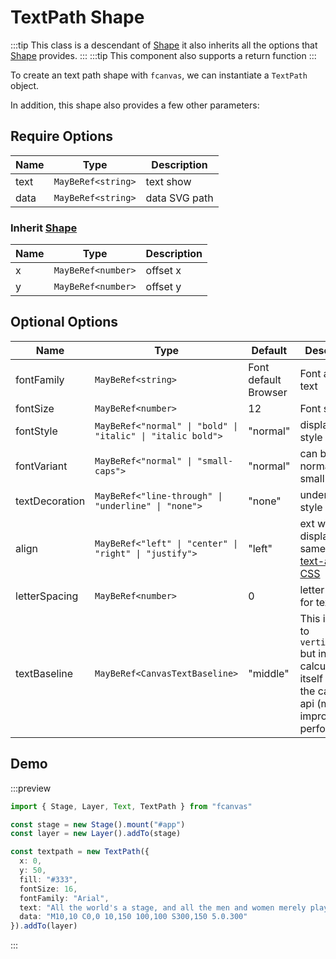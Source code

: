 # TextPath Shape

:::tip
This class is a descendant of [Shape](/guide/essentials/Shape) it also inherits all the options that [Shape](/guide/essentials/Shape) provides.
:::
:::tip
This component also supports a return function
:::

To create an text path shape with `fcanvas`, we can instantiate a `TextPath` object.

In addition, this shape also provides a few other parameters:

## Require Options

| Name | Type               | Description   |
| ---- | ------------------ | ------------- |
| text | `MayBeRef<string>` | text show     |
| data | `MayBeRef<string>` | data SVG path |

### Inherit [Shape](/guide/essentials/Shape)

| Name | Type               | Description |
| ---- | ------------------ | ----------- |
| x    | `MayBeRef<number>` | offset x    |
| y    | `MayBeRef<number>` | offset y    |

## Optional Options

| Name           | Type                                                        | Default              | Description                                                                                                              |
| -------------- | ----------------------------------------------------------- | -------------------- | ------------------------------------------------------------------------------------------------------------------------ |
| fontFamily     | `MayBeRef<string>`                                          | Font default Browser | Font apply to text                                                                                                       |
| fontSize       | `MayBeRef<number>`                                          | 12                   | Font size                                                                                                                |
| fontStyle      | `MayBeRef<"normal" \| "bold" \| "italic" \| "italic bold">` | "normal"             | display font style                                                                                                       |
| fontVariant    | `MayBeRef<"normal" \| "small-caps">`                        | "normal"             | can be normal or small-caps                                                                                              |
| textDecoration | `MayBeRef<"line-through" \| "underline" \| "none">`         | "none"               | underline style                                                                                                          |
| align          | `MayBeRef<"left" \| "center" \| "right" \| "justify">`      | "left"               | ext will display the same style as [text-align in CSS](https://developer.mozilla.org/en-US/docs/Web/CSS/text-align)      |
| letterSpacing  | `MayBeRef<number>`                                          | 0                    | letter spacing for text                                                                                                  |
| textBaseline   | `MayBeRef<CanvasTextBaseline>`                              | "middle"             | This is similar to `verticalAlign` but instead of calculating it itself it uses the canvas api (may improve performance) |

## Demo

:::preview
```ts
import { Stage, Layer, Text, TextPath } from "fcanvas"

const stage = new Stage().mount("#app")
const layer = new Layer().addTo(stage)

const textpath = new TextPath({
  x: 0,
  y: 50,
  fill: "#333",
  fontSize: 16,
  fontFamily: "Arial",
  text: "All the world's a stage, and all the men and women merely players.",
  data: "M10,10 C0,0 10,150 100,100 S300,150 5.0.300"
}).addTo(layer)
```
:::
